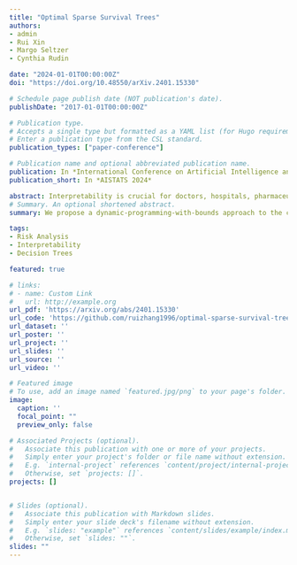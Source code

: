 ```yaml
---
title: "Optimal Sparse Survival Trees"
authors:
- admin
- Rui Xin
- Margo Seltzer
- Cynthia Rudin

date: "2024-01-01T00:00:00Z"
doi: "https://doi.org/10.48550/arXiv.2401.15330"

# Schedule page publish date (NOT publication's date).
publishDate: "2017-01-01T00:00:00Z"

# Publication type.
# Accepts a single type but formatted as a YAML list (for Hugo requirements).
# Enter a publication type from the CSL standard.
publication_types: ["paper-conference"]

# Publication name and optional abbreviated publication name.
publication: In *International Conference on Artificial Intelligence and Statistics(AISTATS), 2024*
publication_short: In *AISTATS 2024*

abstract: Interpretability is crucial for doctors, hospitals, pharmaceutical companies and biotechnology corporations to analyze and make decisions for high stakes problems that involve human health. Tree-based methods have been widely adopted for survival analysis due to their appealing interpretablility and their ability to capture complex relationships. However, most existing methods to produce survival trees rely on heuristic (or greedy) algorithms, which risk producing sub-optimal models. We present a dynamic-programming-with-bounds approach that finds provably-optimal sparse survival tree models, frequently in only a few seconds.
# Summary. An optional shortened abstract.
summary: We propose a dynamic-programming-with-bounds approach to the construction of provably-optimal sparse survival trees. We are often able to find optimal sparse trees in a few seconds.

tags:
- Risk Analysis
- Interpretability
- Decision Trees

featured: true

# links:
# - name: Custom Link
#   url: http://example.org
url_pdf: 'https://arxiv.org/abs/2401.15330'
url_code: 'https://github.com/ruizhang1996/optimal-sparse-survival-trees-public'
url_dataset: ''
url_poster: ''
url_project: ''
url_slides: ''
url_source: ''
url_video: ''

# Featured image
# To use, add an image named `featured.jpg/png` to your page's folder. 
image:
  caption: ''
  focal_point: ""
  preview_only: false

# Associated Projects (optional).
#   Associate this publication with one or more of your projects.
#   Simply enter your project's folder or file name without extension.
#   E.g. `internal-project` references `content/project/internal-project/index.md`.
#   Otherwise, set `projects: []`.
projects: []


# Slides (optional).
#   Associate this publication with Markdown slides.
#   Simply enter your slide deck's filename without extension.
#   E.g. `slides: "example"` references `content/slides/example/index.md`.
#   Otherwise, set `slides: ""`.
slides: ""
---
```


<!-- This work is driven by the results in my [previous paper](/publication/conference-paper/) on LLMs.

{{% callout note %}}
Create your slides in Markdown - click the *Slides* button to check out the example.
{{% /callout %}}

Add the publication's **full text** or **supplementary notes** here. You can use rich formatting such as including [code, math, and images](https://docs.hugoblox.com/content/writing-markdown-latex/).  -->
